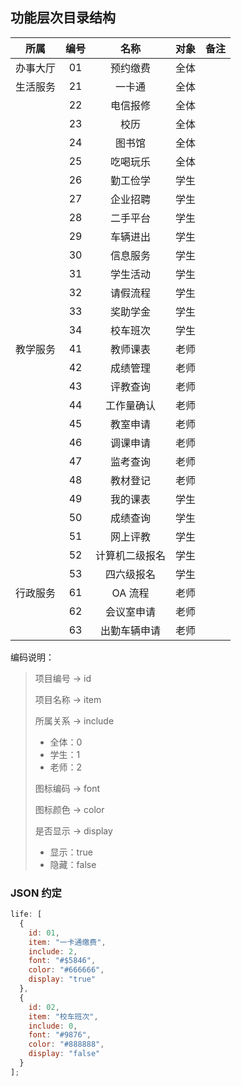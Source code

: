 ## 功能层次目录结构


|   所属   | 编号 |      名称      | 对象 | 备注 |
| :------: | :--: | :------------: | :--: | :--: |
| 办事大厅 |  01  |    预约缴费    | 全体 |      |
| 生活服务 |  21  |     一卡通     | 全体 |      |
|          |  22  |    电信报修    | 全体 |      |
|          |  23  |      校历      | 全体 |      |
|          |  24  |     图书馆     | 全体 |      |
|          |  25  |    吃喝玩乐    | 全体 |      |
|          |  26  |    勤工俭学    | 学生 |      |
|          |  27  |    企业招聘    | 学生 |      |
|          |  28  |    二手平台    | 学生 |      |
|          |  29  |    车辆进出    | 学生 |      |
|          |  30  |    信息服务    | 学生 |      |
|          |  31  |    学生活动    | 学生 |      |
|          |  32  |    请假流程    | 学生 |      |
|          |  33  |    奖助学金    | 学生 |      |
|          |  34  |    校车班次    | 学生 |      |
| 教学服务 |  41  |    教师课表    | 老师 |      |
|          |  42  |    成绩管理    | 老师 |      |
|          |  43  |    评教查询    | 老师 |      |
|          |  44  |   工作量确认   | 老师 |      |
|          |  45  |    教室申请    | 老师 |      |
|          |  46  |    调课申请    | 老师 |      |
|          |  47  |    监考查询    | 老师 |      |
|          |  48  |    教材登记    | 老师 |      |
|          |  49  |    我的课表    | 学生 |      |
|          |  50  |    成绩查询    | 学生 |      |
|          |  51  |    网上评教    | 学生 |      |
|          |  52  | 计算机二级报名 | 学生 |      |
|          |  53  |   四六级报名   | 学生 |      |
| 行政服务 |  61  |    OA 流程     | 老师 |      |
|          |  62  |   会议室申请   | 老师 |      |
|          |  63  |  出勤车辆申请  | 老师 |      |

编码说明：

> 项目编号 -> id
>
> 项目名称 -> item
> 
> 所属关系 -> include
> * 全体：0
> * 学生：1
> * 老师：2
>
> 图标编码 -> font
>
> 图标颜色 -> color
> 
> 是否显示 -> display
> - 显示：true
> - 隐藏：false

### JSON 约定

```javascript
life: [
  {
    id: 01,
    item: "一卡通缴费",
    include: 2,
    font: "#$5846",
    color: "#666666",
    display: "true"
  },
  {
    id: 02,
    item: "校车班次",
    include: 0,
    font: "#9876",
    color: "#888888",
    display: "false"
  }
];
```
